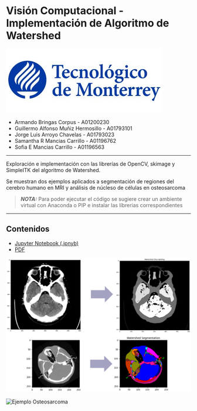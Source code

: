 # Visión Computacional - Implementación de Algoritmo de Watershed
![Logo Tec](img/LogoTec2.jpg)

* Armando Bringas Corpus - A01200230
* Guillermo Alfonso Muñiz Hermosillo - A01793101
* Jorge Luis Arroyo Chavelas - A01793023
* Samantha R Mancias Carrillo - A01196762
* Sofia E Mancias Carrillo - A01196563

---



Exploración e implementación con las librerías de OpenCV, skimage y SimpleITK del algoritmo de Watershed.

Se muestran dos ejemplos aplicados a segmentación de regiones del cerebro humano en MRI y análisis de núcleso de células en osteosarcoma 

> **_NOTA:_** Para poder ejecutar el código se sugiere crear un ambiente virtual con Anaconda o PIP e instalar las líbrerias correspondientes

---

## Contenidos

* [Jupyter Notebook (.ipnyb)](segmentation_watershed.ipynb)
* [PDF](segmentation_watershed.pdf)


![Ejemplo MRI](img/sample_1.png)

![Ejemplo Osteosarcoma](img/sample_2.png)